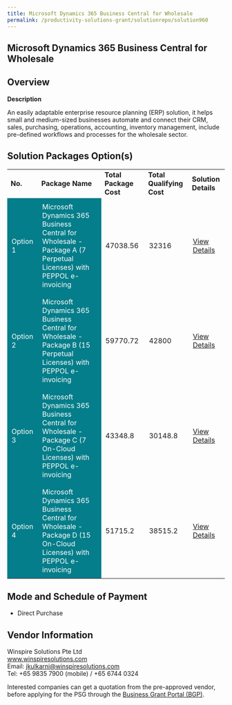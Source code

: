```yaml
---
title: Microsoft Dynamics 365 Business Central for Wholesale
permalink: /productivity-solutions-grant/solutionrepo/solution960
---
```


## Microsoft Dynamics 365 Business Central for Wholesale

## Overview

**Description**

An easily adaptable enterprise resource planning (ERP) solution, it helps small and medium-sized businesses automate and connect their CRM, sales, purchasing, operations, accounting, inventory management, include pre-defined workflows and processes  for the wholesale sector.

## Solution Packages Option(s)

<table>
<tr>
<td><b>No.</b></td>
<td><b>Package Name</b></td>
<td><b>Total Package Cost</b></td>
<td><b>Total Qualifying Cost</b></td>
<td><b>Solution Details</b></td>
</tr>
<tr>
<td style='padding: 10px; background-color: #037E8A; color: #FFFFFF;'>Option 1</td>
<td style='padding: 10px; background-color: #037E8A; color: #FFFFFF;'>Microsoft Dynamics 365 Business Central for Wholesale - Package A (7 Perpetual Licenses) with  PEPPOL e-invoicing</td>
<td style='padding: 10px;'>47038.56</td>
<td style='padding: 10px;'>32316</td>
<td style='padding: 10px;'><a href='https://www.gobusiness.gov.sg/images/psg/Desensitised_Winspire_WS_Annex_3_v2_Part_1.pdf' target='_blank'>View Details</a></td>
</tr>
<tr>
<td style='padding: 10px; background-color: #037E8A; color: #FFFFFF;'>Option 2</td>
<td style='padding: 10px; background-color: #037E8A; color: #FFFFFF;'>Microsoft Dynamics 365 Business Central for Wholesale - Package B (15 Perpetual Licenses) with  PEPPOL e-invoicing</td>
<td style='padding: 10px;'>59770.72</td>
<td style='padding: 10px;'>42800</td>
<td style='padding: 10px;'><a href='https://www.gobusiness.gov.sg/images/psg/Desensitised_Winspire_WS_Annex_3_v2_Part_2.pdf' target='_blank'>View Details</a></td>
</tr>
<tr>
<td style='padding: 10px; background-color: #037E8A; color: #FFFFFF;'>Option 3</td>
<td style='padding: 10px; background-color: #037E8A; color: #FFFFFF;'>Microsoft Dynamics 365 Business Central for Wholesale - Package C (7 On-Cloud Licenses) with  PEPPOL e-invoicing</td>
<td style='padding: 10px;'>43348.8</td>
<td style='padding: 10px;'>30148.8</td>
<td style='padding: 10px;'><a href='https://www.gobusiness.gov.sg/images/psg/Desensitised_Winspire_WS_Annex_3_v2_Part_3.pdf' target='_blank'>View Details</a></td>
</tr>
<tr>
<td style='padding: 10px; background-color: #037E8A; color: #FFFFFF;'>Option 4</td>
<td style='padding: 10px; background-color: #037E8A; color: #FFFFFF;'>Microsoft Dynamics 365 Business Central for Wholesale - Package D (15 On-Cloud Licenses) with  PEPPOL e-invoicing</td>
<td style='padding: 10px;'>51715.2</td>
<td style='padding: 10px;'>38515.2</td>
<td style='padding: 10px;'><a href='https://www.gobusiness.gov.sg/images/psg/Desensitised_Winspire_WS_Annex_3_v2_Part_4.pdf' target='_blank'>View Details</a></td>
</tr>
</table>

## Mode and Schedule of Payment

 - Direct Purchase

## Vendor Information

 Winspire Solutions Pte Ltd<br>www.winspiresolutions.com<br>Email: jkulkarni@winspiresolutions.com<br>Tel: +65 9835 7900 (mobile) / +65 6744 0324

Interested companies can get a quotation from the pre-approved vendor, before applying for the PSG through the <a href='https://www.businessgrants.gov.sg/' target='_blank' rel='noopener'>Business Grant Portal (BGP)</a>.

<script src="/jquery/resize-tables.js"></script>
